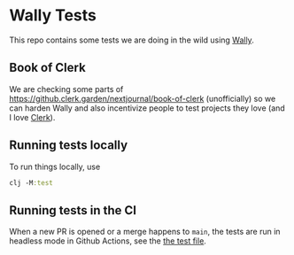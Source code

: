 # Wally Tests

This repo contains some tests we are doing in the wild using
[Wally](https://github.com/pfeodrippe/wally).

## Book of Clerk

We are checking some parts of
https://github.clerk.garden/nextjournal/book-of-clerk (unofficially)
so we can harden Wally and also incentivize people to test projects
they love (and I love [Clerk](https://github.com/nextjournal/clerk)).

## Running tests locally

To run things locally, use

``` clojure
clj -M:test
```

## Running tests in the CI

When a new PR is opened or a merge happens to `main`, the tests are
run in headless mode in Github Actions, see the [the test
file](.github/workflows/test.yml).
